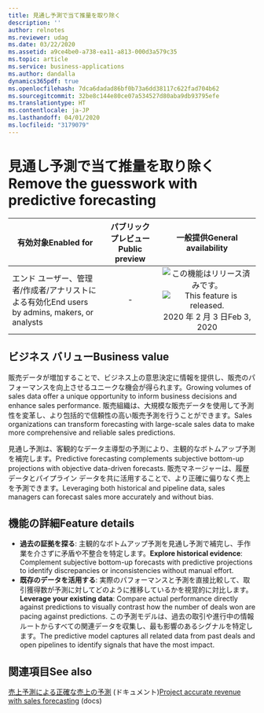 ```yaml
---
title: 見通し予測で当て推量を取り除く
description: ''
author: relnotes
ms.reviewer: udag
ms.date: 03/22/2020
ms.assetid: a9ce4be0-a738-ea11-a813-000d3a579c35
ms.topic: article
ms.service: business-applications
ms.author: dandalla
dynamics365pdf: true
ms.openlocfilehash: 7dca6dadad86bf0b73a6dd38117c622fad704b62
ms.sourcegitcommit: 32be8c144e80ce07a534527d80aba9db93795efe
ms.translationtype: HT
ms.contentlocale: ja-JP
ms.lasthandoff: 04/01/2020
ms.locfileid: "3179079"
---
```

# <a name="remove-the-guesswork-with-predictive-forecasting"></a><span data-ttu-id="cb018-102">見通し予測で当て推量を取り除く</span><span class="sxs-lookup"><span data-stu-id="cb018-102">Remove the guesswork with predictive forecasting</span></span>


| <span data-ttu-id="cb018-103">有効対象</span><span class="sxs-lookup"><span data-stu-id="cb018-103">Enabled for</span></span>    |  <span data-ttu-id="cb018-104">パブリック プレビュー</span><span class="sxs-lookup"><span data-stu-id="cb018-104">Public preview</span></span> | <span data-ttu-id="cb018-105">一般提供</span><span class="sxs-lookup"><span data-stu-id="cb018-105">General availability</span></span> | 
| ---------- | :----------: |:----------: |
|<span data-ttu-id="cb018-106">エンド ユーザー、管理者/作成者/アナリストによる有効化</span><span class="sxs-lookup"><span data-stu-id="cb018-106">End users by admins, makers, or analysts</span></span>|-| <span data-ttu-id="cb018-107">![この機能はリリース済みです。](/dynamics365-release-plan/media/green-checkmark.png "この機能はリリース済みです。")</span><span class="sxs-lookup"><span data-stu-id="cb018-107">![This feature is released.](/dynamics365-release-plan/media/green-checkmark.png "This feature is released.")</span></span> <span data-ttu-id="cb018-108">2020 年 2 月 3 日</span><span class="sxs-lookup"><span data-stu-id="cb018-108">Feb 3, 2020</span></span>|


## <a name="business-value"></a><span data-ttu-id="cb018-109">ビジネス バリュー</span><span class="sxs-lookup"><span data-stu-id="cb018-109">Business value</span></span>
<!-- bv start -->
<span data-ttu-id="cb018-110">販売データが増加することで、ビジネス上の意思決定に情報を提供し、販売のパフォーマンスを向上させるユニークな機会が得られます。</span><span class="sxs-lookup"><span data-stu-id="cb018-110">Growing volumes of sales data offer a unique opportunity to inform business decisions and enhance sales performance.</span></span> <span data-ttu-id="cb018-111">販売組織は、大規模な販売データを使用して予測性を変革し、より包括的で信頼性の高い販売予測を行うことができます。</span><span class="sxs-lookup"><span data-stu-id="cb018-111">Sales organizations can transform forecasting with large-scale sales data to make more comprehensive and reliable sales predictions.</span></span>

<span data-ttu-id="cb018-112">見通し予測は、客観的なデータ主導型の予測により、主観的なボトムアップ予測を補完します。</span><span class="sxs-lookup"><span data-stu-id="cb018-112">Predictive forecasting complements subjective bottom-up projections with objective data-driven forecasts.</span></span> <span data-ttu-id="cb018-113">販売マネージャーは、履歴データとパイプライン データを共に活用することで、より正確に偏りなく売上を予測できます。</span><span class="sxs-lookup"><span data-stu-id="cb018-113">Leveraging both historical and pipeline data, sales managers can forecast sales more accurately and without bias.</span></span>
<!-- bv end -->



## <a name="feature-details"></a><span data-ttu-id="cb018-114">機能の詳細</span><span class="sxs-lookup"><span data-stu-id="cb018-114">Feature details</span></span>
<!--feature detail start -->
- <span data-ttu-id="cb018-115">**過去の証拠を探る**: 主観的なボトムアップ予測を見通し予測で補完し、手作業を介さずに矛盾や不整合を特定します。</span><span class="sxs-lookup"><span data-stu-id="cb018-115">**Explore historical evidence**: Complement subjective bottom-up forecasts with predictive projections to identify discrepancies or inconsistencies without manual effort.</span></span>
- <span data-ttu-id="cb018-116">**既存のデータを活用する**: 実際のパフォーマンスと予測を直接比較して、取引獲得数が予測に対してどのように推移しているかを視覚的に対比します。</span><span class="sxs-lookup"><span data-stu-id="cb018-116">**Leverage your existing data**: Compare actual performance directly against predictions to visually contrast how the number of deals won are pacing against predictions.</span></span> <span data-ttu-id="cb018-117">この予測モデルは、過去の取引や進行中の情報ルートからすべての関連データを収集し、最も影響のあるシグナルを特定します。</span><span class="sxs-lookup"><span data-stu-id="cb018-117">The predictive model captures all related data from past deals and open pipelines to identify signals that have the most impact.</span></span>
<!--feature detail end -->










## <a name="see-also"></a><span data-ttu-id="cb018-118">関連項目</span><span class="sxs-lookup"><span data-stu-id="cb018-118">See also</span></span>

<span data-ttu-id="cb018-119">[売上予測による正確な売上の予測](https://docs.microsoft.com/dynamics365/sales-enterprise/project-accurate-revenue-sales-forecasting) (ドキュメント)</span><span class="sxs-lookup"><span data-stu-id="cb018-119">[Project accurate revenue with sales forecasting](https://docs.microsoft.com/dynamics365/sales-enterprise/project-accurate-revenue-sales-forecasting) (docs)</span></span>
